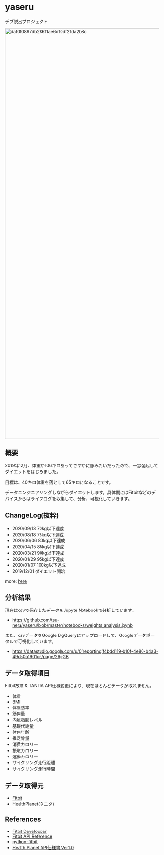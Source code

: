# yaseru

デブ脱出プロジェクト

<img width="1340" alt="daf0f0897db28611ae6d10df21da2b8c" src="https://user-images.githubusercontent.com/760627/75547787-121d4800-5a6f-11ea-95b1-bd4c159a3246.png">

## 概要

2019年12月、体重が106キロあってさすがに豚みたいだったので、一念発起してダイエットをはじめました。

目標は、40キロ体重を落として65キロになることです。

データエンジニアリングしながらダイエットします。具体期にはFitbitなどのデバイスからはライフログを収集して、分析、可視化していきます。

## ChangeLog(抜粋)

* 2020/09/13 70kg以下達成
* 2020/08/18 75kg以下達成
* 2020/06/06 80kg以下達成
* 2020/04/15 85kg以下達成
* 2020/03/21 90kg以下達成
* 2020/01/29 95kg以下達成
* 2020/01/07 100kg以下達成
* 2019/12/01 ダイエット開始

more: [here](https://github.com/tsu-nera/yaseru/blob/master/CHANGELOG.md)

## 分析結果

現在はcsvで保存したデータをJupyte Notebookで分析しています。

* https://github.com/tsu-nera/yaseru/blob/master/notebooks/weights_analysis.ipynb

また、csvデータをGoogle BigQueryにアップロードして、Googleデータポータルで可視化しています。

* https://datastudio.google.com/u/0/reporting/f4bdd119-b10f-4e80-b4a3-49d50a1901ce/page/26gGB

## データ取得項目

Fitbit故障 & TANITA API仕様変更により、現在ほとんどデータが取れません。

* 体重
* BMI
* 体脂肪率
* 筋肉量
* 内臓脂肪レベル
* 基礎代謝量
* 体内年齢
* 推定骨量
* 消費カロリー
* 摂取カロリー
* 運動カロリー
* サイクリング走行距離
* サイクリング走行時間

## データ取得元

* [Fitbit](https://www.fitbit.com/)
* [HealthPlanet(タニタ)](https://www.healthplanet.jp/)

## References

* [Fitbit Developper](https://dev.fitbit.com)
* [Fitbit API Reference](https://dev.fitbit.com/build/reference/web-api/)
* [python-fitbit](https://github.com/orcasgit/python-fitbit)
* [Health Planet API仕様書 Ver1.0](https://www.healthplanet.jp/apis/api.html)

